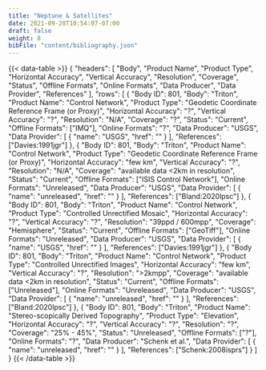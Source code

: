 ```yaml
---
title: "Neptune & Satellites"
date: 2021-09-28T10:54:07-07:00
draft: false
weight: 8
bibFile: "content/bibliography.json"
---
```


{{< data-table >}}
{
    "headers": [
        "Body",
        "Product Name",
        "Product Type",
        "Horizontal Accuracy",
        "Vertical Accuracy",
        "Resolution",
        "Coverage",
        "Status",
        "Offline Formats",
        "Online Formats",
        "Data Producer",
        "Data Provider",
        "References"
    ],
    "rows": [
    {
      "Body ID": 801,
      "Body": "Triton",
      "Product Name": "Control Network",
      "Product Type": "Geodetic Coordinate Reference Frame (or Proxy)",
      "Horizontal Accuracy": "?",
      "Vertical Accuracy": "?",
      "Resolution": "N/A",
      "Coverage": "?",
      "Status": "Current",
      "Offline Formats": ["IMQ"],
      "Online Formats": "?",
      "Data Producer": "USGS",
      "Data Provider": [
        {
            "name": "USGS",
            "href": ""
        }
    ],
      "References": ["Davies:1991jgr"]
    },
    {
      "Body ID": 801,
      "Body": "Triton",
      "Product Name": "Control Network",
      "Product Type": "Geodetic Coordinate Reference Frame (or Proxy)",
      "Horizontal Accuracy": "few km",
      "Vertical Accuracy": "?",
      "Resolution": "N/A",
      "Coverage": "available data <2km in resolution",
      "Status": "Current",
      "Offline Formats": ["ISIS Control Network"],
      "Online Formats": "Unreleased",
      "Data Producer": "USGS",
      "Data Provider": [
        {
            "name": "unreleased",
            "href": ""
        }
    ],
      "References": ["Bland:2020lpsc"]
    },
    {
      "Body ID": 801,
      "Body": "Triton",
      "Product Name": "Control Network",
      "Product Type": "Controlled Unrectified Mosaic",
      "Horizontal Accuracy": "?",
      "Vertical Accuracy": "?",
      "Resolution": "39ppd / 600mpp",
      "Coverage": "Hemisphere",
      "Status": "Current",
      "Offline Formats": ["GeoTiff"],
      "Online Formats": "Unreleased",
      "Data Producer": "USGS",
      "Data Provider": [
        {
            "name": "USGS",
            "href": ""
        }
    ],
      "References": ["Davies:1991jgr"]
    },
    {
      "Body ID": 801,
      "Body": "Triton",
      "Product Name": "Control Network",
      "Product Type": "Controlled Unrectified Images",
      "Horizontal Accuracy": "few km",
      "Vertical Accuracy": "?",
      "Resolution": ">2kmpp",
      "Coverage": "available data <2km in resolution",
      "Status": "Current",
      "Offline Formats": ["Unreleased"],
      "Online Formats": "Unreleased",
      "Data Producer": "USGS",
      "Data Provider": [
        {
            "name": "unreleased",
            "href": ""
        }
    ],
      "References": ["Bland:2020lpsc"]
    },
    {
      "Body ID": 801,
      "Body": "Triton",
      "Product Name": "Stereo-scopically Derived Topography",
      "Product Type": "Elevation",
      "Horizontal Accuracy": "?",
      "Vertical Accuracy": "?",
      "Resolution": "?",
      "Coverage": "25% - 45%",
      "Status": "Unreleased",
      "Offline Formats": ["?"],
      "Online Formats": "?",
      "Data Producer": "Schenk et al.",
      "Data Provider": [
        {
            "name": "unreleased",
            "href": ""
        }
    ],
      "References": ["Schenk:2008isprs"]
    }
  ]
}
{{< /data-table >}}
